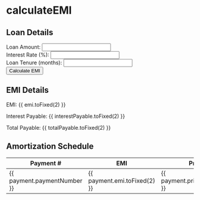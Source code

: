 # calculateEMI
<!DOCTYPE html>
<html lang="en">
<head>
  <meta charset="UTF-8">
  <meta name="viewport" content="width=device-width, initial-scale=1.0">
  <title>EMI Calculator</title>
  <link rel="stylesheet" href="https://stackpath.bootstrapcdn.com/bootstrap/4.3.1/css/bootstrap.min.css">
  <script src="https://cdn.jsdelivr.net/npm/vue@2"></script>
  <script src="https://cdn.jsdelivr.net/npm/chart.js"></script>
</head>
<body>

<div id="app" class="container mt-5">
  <div class="row">
    <div class="col-md-6">
      <h2>Loan Details</h2>
      <form @submit.prevent="calculateEMI">
        <div class="form-group">
          <label for="loanAmount">Loan Amount:</label>
          <input type="number" v-model="loanAmount" class="form-control" required>
        </div>
        <div class="form-group">
          <label for="interestRate">Interest Rate (%):</label>
          <input type="number" v-model="interestRate" class="form-control" required>
        </div>
        <div class="form-group">
          <label for="loanTenure">Loan Tenure (months):</label>
          <input type="number" v-model="loanTenure" class="form-control" required>
        </div>
        <button type="submit" class="btn btn-primary">Calculate EMI</button>
      </form>
    </div>
    <div class="col-md-6">
      <h2>EMI Details</h2>
      <p>EMI: {{ emi.toFixed(2) }}</p>
      <p>Interest Payable: {{ interestPayable.toFixed(2) }}</p>
      <p>Total Payable: {{ totalPayable.toFixed(2) }}</p>
      <canvas id="pieChart" width="400" height="400"></canvas>
    </div>
  </div>

  <div class="row mt-5">
    <div class="col-md-12">
      <h2>Amortization Schedule</h2>
      <table class="table">
        <thead>
          <tr>
            <th>Payment #</th>
            <th>EMI</th>
            <th>Principal</th>
            <th>Interest</th>
            <th>Balance</th>
          </tr>
        </thead>
        <tbody>
          <tr v-for="payment in amortizationSchedule" :key="payment.paymentNumber">
            <td>{{ payment.paymentNumber }}</td>
            <td>{{ payment.emi.toFixed(2) }}</td>
            <td>{{ payment.principal.toFixed(2) }}</td>
            <td>{{ payment.interest.toFixed(2) }}</td>
            <td>{{ payment.balance.toFixed(2) }}</td>
          </tr>
        </tbody>
      </table>
    </div>
  </div>
</div>

<script>
new Vue({
  el: '#app',
  data: {
    loanAmount: 0,
    interestRate: 0,
    loanTenure: 0,
    emi: 0,
    interestPayable: 0,
    totalPayable: 0,
    amortizationSchedule: []
  },
  methods: {
    calculateEMI: function() {
      const principal = this.loanAmount;
      const rateOfInterest = this.interestRate / 1200; // Monthly interest rate
      const numberOfPayments = this.loanTenure;

      // Calculate EMI using the formula
      this.emi = (principal * rateOfInterest) / (1 - Math.pow(1 + rateOfInterest, -numberOfPayments));
      this.interestPayable = this.emi * numberOfPayments - principal;
      this.totalPayable = principal + this.interestPayable;

      // Generate amortization schedule
      this.amortizationSchedule = [];
      let balance = principal;
      for (let i = 1; i <= numberOfPayments; i++) {
        const interest = balance * rateOfInterest;
        const principalPayment = this.emi - interest;
        balance -= principalPayment;
        this.amortizationSchedule.push({
          paymentNumber: i,
          emi: this.emi,
          principal: principalPayment,
          interest: interest,
          balance: balance
        });
      }

      // Update Pie Chart
      this.updatePieChart();
    },
    updatePieChart: function() {
      const ctx = document.getElementById('pieChart').getContext('2d');
      const data = {
        labels: ['Principal', 'Interest'],
        datasets: [{
          data: [this.loanAmount, this.interestPayable],
          backgroundColor: ['#007BFF', '#28A745']
        }]
      };
      const options = {
        responsive: true
      };
      new Chart(ctx, {
        type: 'pie',
        data: data,
        options: options
      });
    }
  }
});
</script>

</body>
</html>
